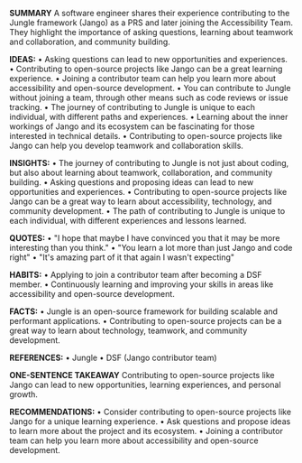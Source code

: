 **SUMMARY**
A software engineer shares their experience contributing to the Jungle framework (Jango) as a PRS and later joining the Accessibility Team. They highlight the importance of asking questions, learning about teamwork and collaboration, and community building.

**IDEAS:**
• Asking questions can lead to new opportunities and experiences.
• Contributing to open-source projects like Jango can be a great learning experience.
• Joining a contributor team can help you learn more about accessibility and open-source development.
• You can contribute to Jungle without joining a team, through other means such as code reviews or issue tracking.
• The journey of contributing to Jungle is unique to each individual, with different paths and experiences.
• Learning about the inner workings of Jango and its ecosystem can be fascinating for those interested in technical details.
• Contributing to open-source projects like Jango can help you develop teamwork and collaboration skills.

**INSIGHTS:**
• The journey of contributing to Jungle is not just about coding, but also about learning about teamwork, collaboration, and community building.
• Asking questions and proposing ideas can lead to new opportunities and experiences.
• Contributing to open-source projects like Jango can be a great way to learn about accessibility, technology, and community development.
• The path of contributing to Jungle is unique to each individual, with different experiences and lessons learned.

**QUOTES:**
• "I hope that maybe I have convinced you that it may be more interesting than you think."
• "You learn a lot more than just Jango and code right"
• "It's amazing part of it that again I wasn't expecting"

**HABITS:**
• Applying to join a contributor team after becoming a DSF member.
• Continuously learning and improving your skills in areas like accessibility and open-source development.

**FACTS:**
• Jungle is an open-source framework for building scalable and performant applications.
• Contributing to open-source projects can be a great way to learn about technology, teamwork, and community development.

**REFERENCES:**
• Jungle
• DSF (Jango contributor team)

**ONE-SENTENCE TAKEAWAY**
Contributing to open-source projects like Jango can lead to new opportunities, learning experiences, and personal growth.

**RECOMMENDATIONS:**
• Consider contributing to open-source projects like Jango for a unique learning experience.
• Ask questions and propose ideas to learn more about the project and its ecosystem.
• Joining a contributor team can help you learn more about accessibility and open-source development.

